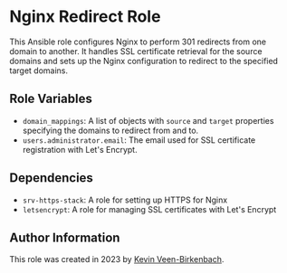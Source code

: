 # Nginx Redirect Role

This Ansible role configures Nginx to perform 301 redirects from one domain to another. It handles SSL certificate retrieval for the source domains and sets up the Nginx configuration to redirect to the specified target domains.

## Role Variables

- `domain_mappings`: A list of objects with `source` and `target` properties specifying the domains to redirect from and to.
- `users.administrator.email`: The email used for SSL certificate registration with Let's Encrypt.

## Dependencies

- `srv-https-stack`: A role for setting up HTTPS for Nginx
- `letsencrypt`: A role for managing SSL certificates with Let's Encrypt

## Author Information
This role was created in 2023 by [Kevin Veen-Birkenbach](https://www.veen.world/).